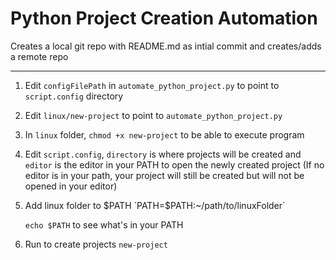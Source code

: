 # Python Project Creation Automation

Creates a local git repo with README.md as intial commit and creates/adds a remote repo

---

1) Edit `configFilePath` in `automate_python_project.py` to point to `script.config` directory

2) Edit `linux/new-project` to point to `automate_python_project.py`

3) In `linux` folder, `chmod +x new-project` to be able to execute program

4) Edit `script.config`, `directory` is where projects will be created and `editor` is the editor in your PATH to open the newly created project (If no editor is in your path, your project will still be created but will not be opened in your editor)

5) Add linux folder to $PATH
`PATH=$PATH:~/path/to/linuxFolder`

   `echo $PATH` to see what's in your PATH

6) Run to create projects
`new-project`
